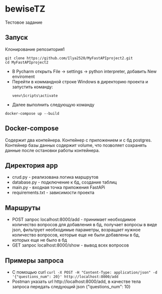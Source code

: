 # bewiseTZ
Тестовое задание

## Запуск
Клонирование репозитория1
```
git clone https://github.com/Ilya2520/MyFastAPIproject2.git
cd MyFastAPIproject2
```
- В Pycharm открыть File -> settings -> python interpreter, добавить New enviroment
- Перейти в коммандной строке Windows в директорию проекта и запустить команду:
  ```
  venv\Scripts\activate
  ```
- Далее выполнить следующую команду
```
docker-compose up --build
```

## Docker-compose
Содержит два контейнера. Контейнер с приложением и с бд postgres. Контейнер базы данных содержит volume, что позволяет сохранять данные после остановки работы контейнера.

## Директория app
* crud.py - реализована логика маршрутов
* database.py - подключение к бд, создание таблиц
* main.py - входная точка приложения FastAPi
* requirements.txt - зависимости проекта

## Маршруты
* POST запрос localhost:8000/add  - принимает необходимое количество вопросов для добавления в бд, получает вопросы в виде json, фильтрует необходимые параметры, возращает нужное количество вопросов, которые еще не были добавлены в бд, которых еще не было в бд
* GET запрос localhost:8000/show - вывод всех вопросов

## Примеры запроса
* С помощью curl
 ``` curl -X POST -H "Content-Type: application/json" -d '{"questions_num": 20}' http://localhost:8000/add ```
* Postman   указать url  http://localhost:8000/add, в качестве тела запроса передать следующий json {"questions_num": 10}
